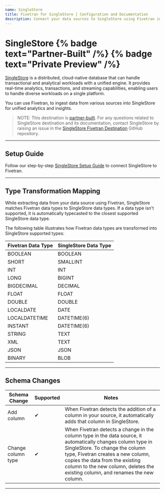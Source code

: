 ```yaml
---
name: SingleStore
title: Fivetran for SingleStore | Configuration and Documentation
description: Connect your data sources to SingleStore using Fivetran in just minutes. Explore our documentation and start syncing your applications, databases, and events.
---
```


# SingleStore {% badge text="Partner-Built" /%} {% badge text="Private Preview" /%}


[SingleStore](https://www.singlestore.com/) is a distributed, cloud-native database that can handle transactional and analytical workloads with a unified engine. It provides real-time analytics, transactions, and streaming capabilities, enabling users to handle diverse workloads on a single platform. 

You can use Fivetran, to ingest data from various sources into SingleStore for unified analytics and insights. 

> NOTE: This destination is [partner-built](/docs/partner-built-program). For any questions related to SingleStore destination and its documentation, contact SingleStore by raising an issue in the [SingleStore Fivetran Destination](https://github.com/singlestore-labs/singlestore-fivetran-destination) GitHub repository.

----

## Setup Guide

Follow our step-by-step [SingleStore Setup Guide](/docs/destinations/singlestore/setup-guide) to connect SingleStore to Fivetran.

----

## Type Transformation Mapping

While extracting data from your data source using Fivetran, SingleStore matches Fivetran data types to SingleStore data types. If a data type isn't supported, it is automatically typecasted to the closest supported SingleStore data type.

The following table illustrates how Fivetran data types are transformed into SingleStore supported types:

| Fivetran Data Type | SingleStore Data Type      |
|--------------------|----------------------------|
| BOOLEAN            | BOOLEAN                    |
| SHORT              | SMALLINT                   |
| INT                | INT                        |
| LONG               | BIGINT                     |
| BIGDECIMAL         | DECIMAL                    |
| FLOAT              | FLOAT                      |
| DOUBLE             | DOUBLE                     |
| LOCALDATE          | DATE                       |
| LOCALDATETIME      | DATETIME(6)                |
| INSTANT            | DATETIME(6)                |
| STRING             | TEXT                       |
| XML                | TEXT                       |
| JSON               | JSON                       |
| BINARY             | BLOB                       |

----

## Schema Changes

| Schema Change      | Supported | Notes                                                                                                     |
|--------------------|-----------|-----------------------------------------------------------------------------------------------------------|
| Add column         | ✔       | When Fivetran detects the addition of a column in your source, it automatically adds that column in SingleStore. |
| Change column type | ✔       | When Fivetran detects a change in the column type in the data source, it automatically changes column type in SingleStore. To change the column type, Fivetran creates a new column, copies the data from the existing column to the new column, deletes the existing column, and renames the new column. |
---
